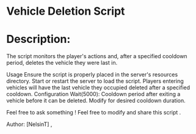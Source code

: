 # Vehicle Deletion Script


# Description:

The script monitors the player's actions and, after a specified cooldown period, deletes the vehicle they were last in.

Usage Ensure the script is properly placed in the server's resources directory. Start or restart the server to load the script. Players entering vehicles will have the last vehicle they occupied deleted after a specified cooldown. Configuration Wait(5000): Cooldown period after exiting a vehicle before it can be deleted. Modify for desired cooldown duration.



Feel free to ask something ! 
Feel free to modify and share this script .

Author: [NelsinT] , 
